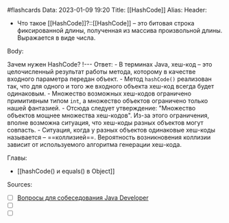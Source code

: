 #flashcards
Data: 2023-01-09 19:20
Title: [[HashCode]]
Alias:
Header:

- Что такое [[HashCode]]?::[[HashCode]] – это битовая строка фиксированной длины, полученная из массива произвольной длины. Выражается в виде числа. 
<!--SR:!2023-01-28,1,130-->


Body:

Зачем нужен HashCode?
!---
Ответ:
	- В терминах Java, хеш-код – это целочисленный результат работы метода, которому в качестве входного параметра передан объект.
	- Метод `hashCode()` реализован так, что для одного и того же входного объекта хеш-код всегда будет одинаковым. 
	- Множество возможных хеш-кодов ограничено примитивным типом `int`, а множество объектов ограничено только нашей фантазией.
	- Отсюда следует утверждение: "Множество объектов мощнее множества хеш-кодов". Из-за этого ограничения, вполне возможна ситуация, что хеш-коды разных объектов могут совпасть.
	- Ситуация, когда у разных объектов одинаковые хеш-коды называется – ==коллизией==. Вероятность возникновения коллизии зависит от используемого алгоритма генерации хеш-кода.
<!--SR:!2023-01-28,1,130-->




Главы:
- [[hashCode() и equals() в Object]]


Sources:
- [ ] [Вопросы для собеседования Java Developer](https://github.com/enhorse/java-interview/blob/master/README.md#%D0%9E%D0%9E%D0%9F)
- [ ] []()
- [ ] []()
